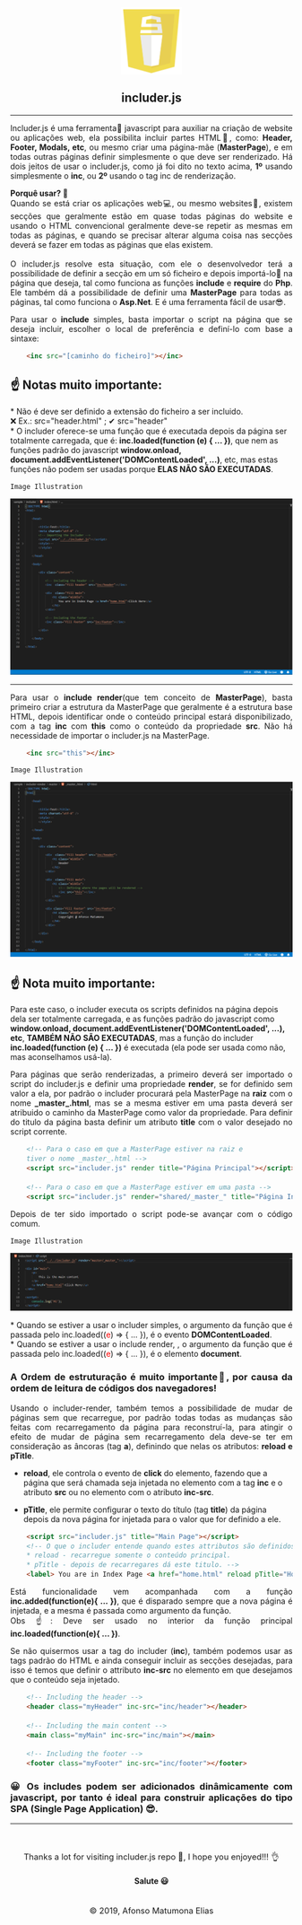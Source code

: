 <p style="text-align:center; height:120px">
    <img height="120px" src="assets/ico/main_ico.png" />
<p>

<h2 style="text-align:center;" > includer.js </h2>

<hr>

<p style="text-align: justify">
    Includer.js é uma ferramenta🔨 javascript para auxiliar na criação de website ou aplicações web, ela possibilita incluir partes HTML📃, como: <b>Header, Footer, Modals, etc</b>, ou mesmo criar uma página-mãe (<b>MasterPage</b>), e em todas outras páginas definir simplesmente o que deve ser renderizado.
    Há dois jeitos de usar o includer.js, como já foi dito no texto acima, <b>1º</b> usando simplesmente o <b>inc</b>, ou <b>2º</b> usando o tag inc de renderização.
</p>

<p style="text-align: justify">
    <b>Porquê usar? 🤔</b><br/>
    Quando se está criar os aplicações web💻, ou mesmo websites📰, existem secções que geralmente estão em quase todas páginas do website e usando o HTML convencional geralmente deve-se repetir as mesmas em todas as páginas, e quando se precisar alterar alguma coisa nas secções deverá se fazer em todas as páginas que elas existem.<br><br>
    O includer.js resolve esta situação, com ele o desenvolvedor terá a possibilidade de definir a secção em um só ficheiro e depois importá-lo📌 na página que deseja, tal como funciona as funções <b>include</b> e <b>require</b> do <b>Php</b>. Ele também dá a possibilidade de definir uma <b>MasterPage</b> para todas as páginas, tal como funciona o <b>Asp.Net</b>. E é uma ferramenta fácil de usar😎.
</p>

<p style="text-align: justify">
    Para usar o <b>include</b> simples, basta importar o script na página que se deseja incluir, escolher o local de preferência e definí-lo com base a sintaxe:
</p>

``` HTML
    <inc src="[caminho do ficheiro]"></inc>
```
<p style="text-align: justify">
    <h2>☝ Notas muito importante:</h2>
    * Não é deve ser definido a extensão do ficheiro a ser incluido. <br/>❌ Ex.: src="header.html" ; ✔ src="header"<br/> 
    * O includer oferece-se uma função que é executada depois da página ser totalmente carregada, que é: <b>inc.loaded(function (e) { ... })</b>, que nem as funções padrão do javascript <b>window.onload, document.addEventListener('DOMContentLoaded', ...)</b>, etc, mas estas funções não podem ser usadas porque <b>ELAS NÃO SÃO EXECUTADAS</b>.
</p>

    Image Illustration
![Png](assets/ico/eg1.png)

<hr />

<p style="text-align: justify">
    Para usar o <b>include render</b>(que tem conceito de <b>MasterPage</b>), basta primeiro criar a estrutura da MasterPage que geralmente é a estrutura base HTML, depois identificar onde o conteúdo principal estará disponibilizado, com a tag <b>inc</b> com <b>this</b> como o conteúdo da propriedade <b>src</b>. Não há necessidade de importar o includer.js na MasterPage.
</p>

``` HTML
    <inc src="this"></inc>
```

    Image Illustration
![Png](assets/ico/eg2.png)

<p style="text-align: justify">
    <h2>☝ Nota muito importante:</h2>
    Para este caso, o includer executa os scripts definidos na página depois dela ser totalmente carregada, e as funções padrão do javascript como <b>window.onload, document.addEventListener('DOMContentLoaded', ...), etc</b>, <b>TAMBÉM NÃO SÃO EXECUTADAS</b>, mas a função do includer <b>inc.loaded(function (e) { ... })</b> é executada (ela pode ser usada como não, mas aconselhamos usá-la).<br>
</p>

<p style="text-align: justify">
    Para páginas que serão renderizadas, a primeiro deverá ser importado o script do includer.js e definir uma propriedade <b>render</b>, se for definido sem valor a ela, por padrão o includer procurará pela MasterPage na <b>raiz</b> com o nome <b>_master_.html</b>, mas se a mesma estiver em uma pasta deverá ser atribuido o caminho da MasterPage como valor da propriedade. Para definir do titulo da página basta definir um atributo <b>title</b> com o valor desejado no script corrente.
</p>

``` HTML
    <!-- Para o caso em que a MasterPage estiver na raiz e 
    tiver o nome _master_.html -->
    <script src="includer.js" render title="Página Principal"></script>

    <!-- Para o caso em que a MasterPage estiver em uma pasta -->
    <script src="includer.js" render="shared/_master_" title="Página Inicial"></script>
```

<p style="text-align: justify">
    Depois de ter sido importado o script pode-se avançar com o código comum.
</p>

    Image Illustration
![Png](assets/ico/eg3.png)

<p style="text-align: justify">
    * Quando se estiver a usar o includer simples, o argumento da função que é passada pelo inc.loaded((<span style="color:red">e</span>) => { ... }), é o evento <b>DOMContentLoaded</b>.<br>
    * Quando se estiver a usar o include render, , o argumento da função que é passada pelo inc.loaded((<span style="color:red">e</span>) => { ... }), é o elemento <b>document</b>.
</p>

<h3 style="text-align: justify">
    A Ordem de estruturação é muito importante🤞, por causa da ordem de leitura de códigos dos navegadores!
</h3>

<p style="text-align: justify">
    Usando o includer-render, também temos a possibilidade de mudar de páginas sem que 
    recarregue, por padrão todas todas as mudanças são feitas com recarregamento da página
    para reconstruí-la, para atingir o efeito de mudar de página sem recarregamento dela deve-se ter em consideração as âncoras (tag <b>a</b>), definindo que nelas os atributos: <b>reload e pTitle</b>.
    <ul>
        <li><b>reload</b>, ele controla o evento de <b>click</b> do elemento, fazendo que a página que será chamada seja injetada no elemento com a tag <b>inc</b> e o atributo <b>src</b> ou no elemento com o atributo <b>inc-src</b>. </li>
    </ul> 
    <ul>
        <li><b>pTitle</b>, ele permite configurar o texto do título (tag <b>title</b>) da página depois da nova página for injetada para o valor que for definido a ele.</li>
    </ul> 
</p>

``` HTML
    <script src="includer.js" title="Main Page"></script>
    <!-- O que o includer entende quando estes attributos são definidos:
    * reload - recarregue somente o conteúdo principal.
    * pTitle - depois de recarregares dá este titulo. -->
    <label> You are in Index Page <a href="home.html" reload pTitle="Home Page">Click Here</a></label>
```

<p style="text-align: justify">
    Está funcionalidade vem acompanhada com a função <b>inc.added(function(e){ ... })</b>, que é disparado sempre que a nova página é injetada, e a mesma é passada como argumento da função.<br>
    Obs ☝: Deve ser usado no interior da função principal <b>inc.loaded(function(e){ ... })</b>.
</p>

<p style="text-align: justify">
    Se não quisermos usar a tag do includer (<b>inc</b>), também podemos usar as tags padrão do HTML e ainda conseguir incluir as secções desejadas, para isso é temos que definir o attributo <b>inc-src</b> no elemento em que desejamos que o conteúdo seja injetado.  
</p>

``` HTML
    <!-- Including the header -->
    <header class="myHeader" inc-src="inc/header"></header>
    
    <!-- Including the main content -->
    <main class="myMain" inc-src="inc/main"></main>

    <!-- Including the footer -->
    <footer class="myFooter" inc-src="inc/footer"></footer>
```

<h3 style="text-align: justify">
    😀 Os includes podem ser adicionados dinâmicamente com javascript, por tanto é ideal para construir aplicações do tipo <b>SPA</b> (Single Page Application) 😎.
</h3>

<hr>
<br>
<br>

<p style="text-align:center; font-size:11pt; margin:0;"> 
    Thanks a lot for visiting includer.js repo 🙂, I hope you enjoyed!!! 👌<br/>
    <h4 style="text-align:center;">Salute 😃</h4> 
</p>
<br/>

<p style="text-align:center; font-size:11pt; margin:0;"> 
    © 2019, Afonso Matumona Elias 
</p>